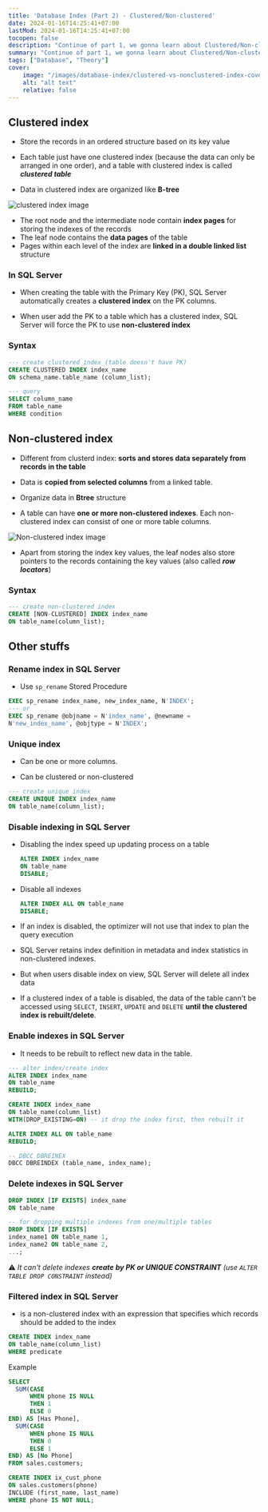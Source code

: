 ```yaml
---
title: 'Database Index (Part 2) - Clustered/Non-clustered'
date: 2024-01-16T14:25:41+07:00
lastMod: 2024-01-16T14:25:41+07:00
tocopen: false
description: "Continue of part 1, we gonna learn about Clustered/Non-clustered Index."
summary: "Continue of part 1, we gonna learn about Clustered/Non-clustered Index."
tags: ["Database", "Theory"]
cover:
    image: "/images/database-index/clustered-vs-nonclustered-index-cover.png"
    alt: "alt text"
    relative: false
---
```


## Clustered index

* Store the records in an ordered structure based on its key value

* Each table just have one clustered index (because the data can only be arranged in one order), and a table with clustered index is called ***clustered table***

*  Data in clustered index are organized like **B-tree**

![clustered index image](/images/database-index/clustered-index-img.png)
* The root node and the intermediate node contain **index pages** for storing the indexes of the records
* The leaf node contains the **data pages** of the table
* Pages within each level of the index are **linked in a double linked list** structure

### In SQL Server

* When creating the table with the Primary Key (PK), SQL Server automatically creates a **clustered index** on the PK columns.

* When user add the PK to a table which has a clustered index, SQL Server will force the PK to use **non-clustered index**

### Syntax
```sql
--- create clustered index (table doesn't have PK)
CREATE CLUSTERED INDEX index_name
ON schema_name.table_name (column_list);
```

```sql
--- query
SELECT column_name
FROM table_name
WHERE condition
```

## Non-clustered index

* Different from clusterd index: **sorts and stores data separately from records in the table** 

* Data is **copied from selected columns** from a linked table.

* Organize data in **Btree** structure

* A table can have **one or more non-clustered indexes**. Each non-clustered index can consist of one or more table columns.

![Non-clustered index image](/images/database-index/non-clustered-index-img.png)
* Apart from storing the index key values, the leaf nodes also store pointers to the records containing the key values (also called ***row locators***)

### Syntax

```sql
--- create non-clustered index
CREATE [NON-CLUSTERED] INDEX index_name
ON table_name(column_list);
```

## Other stuffs

### Rename index in SQL Server
* Use `sp_rename` Stored Procedure

```sql
EXEC sp_rename index_name, new_index_name, N'INDEX';
--- or
EXEC sp_rename @objname = N'index_name', @newname =
N'new_index_name', @objtype = N'INDEX';
```

### Unique index

* Can be one or more columns.

* Can be clustered or non-clustered

```sql
--- create unique index
CREATE UNIQUE INDEX index_name
ON table_name(column_list);
```

### Disable indexing in SQL Server
* Disabling the index speed up updating process on a table
  ```sql
  ALTER INDEX index_name
  ON table_name
  DISABLE;
  ```
* Disable all indexes
  ```sql
  ALTER INDEX ALL ON table_name
  DISABLE;
  ```

* If an index is disabled, the optimizer will not use that index to plan the query execution
* SQL Server retains index definition in metadata and index statistics in non-clustered indexes.
* But when users disable index on view, SQL Server will delete all index data
* If a clustered index of a table is disabled, the data of the table cann't be accessed using `SELECT`, `INSERT`, `UPDATE` and `DELETE` **until the clustered index is rebuilt/delete**.

### Enable indexes in SQL Server
* It needs to be rebuilt to reflect new data in the table.

```sql
--- alter index/create index
ALTER INDEX index_name
ON table_name
REBUILD;

CREATE INDEX index_name
ON table_name(column_list)
WITH(DROP_EXISTING=ON) -- it drop the index first, then rebuilt it

ALTER INDEX ALL ON table_name
REBUILD;
```

```sql
-- DBCC DBREINEX
DBCC DBREINDEX (table_name, index_name);
```

### Delete indexes in SQL Server
```sql
DROP INDEX [IF EXISTS] index_name
ON table_name

-- for dropping multiple indexes from one/multiple tables
DROP INDEX [IF EXISTS]
index_name1 ON table_name 1,
index_name2 ON table_name 2,
...;
```

⚠️ _It can't delete indexes **create by PK or UNIQUE CONSTRAINT** (use `ALTER TABLE DROP CONSTRAINT` instead)_

### Filtered index in SQL Server

* is a non-clustered index with an expression that specifies which records should be added to the index

```sql
CREATE INDEX index_name
ON table_name(column_list)
WHERE predicate
```

Example 
```sql
SELECT
  SUM(CASE
      WHEN phone IS NULL
      THEN 1
      ELSE 0
END) AS [Has Phone],
  SUM(CASE
      WHEN phone IS NULL
      THEN 0
      ELSE 1
END) AS [No Phone]
FROM sales.customers;

CREATE INDEX ix_cust_phone
ON sales.customers(phone)
INCLUDE (first_name, last_name)
WHERE phone IS NOT NULL;
```
